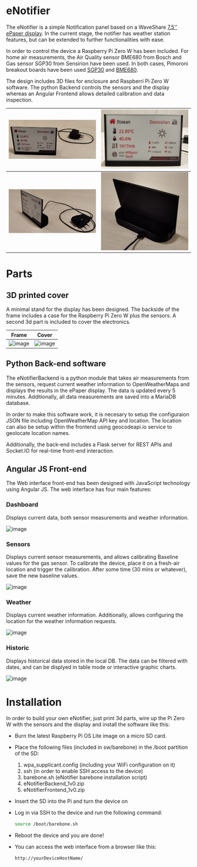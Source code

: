 # eNotifier

The eNotifier is a simple Notification panel based on a WaveShare <a href="https://www.waveshare.com/7.5inch-e-paper-hat-b.htm">7.5'' ePaper display</a>. In the current stage, the notifier has weather station features, but can be extended to further functionalities with ease.

In order to control the device a Raspberry Pi Zero W has been included. For home air measurements, the Air Quality sensor BME680 from Bosch and Gas sensor SGP30 from Sensirion have been used. In both cases, Pimoroni breakout boards have been used <a href="https://shop.pimoroni.com/products/sgp30-air-quality-sensor-breakout">SGP30</a> and <a href="https://shop.pimoroni.com/products/bme680-breakout">BME680</a>.

The design includes 3D files for enclosure and Raspberri Pi Zero W software. The python Backend controls the sensors and the display whereas an Angular Frontend allows detailed calibration and data inspection.

| ![](doc/IMG_20201121_172104.jpg)                        | ![](doc/IMG_20201121_172142.jpg)                        |
| ------------------------------------------------------------ | ------------------------------------------------------------ |
| ![](doc/IMG_20201121_172115.jpg) | ![](doc/IMG_20201121_172132.jpg) |

# Parts

## 3D printed cover

A minimal stand for the display has been designed. The backside of the frame includes a case for the Raspberry Pi Zero W plus the sensors. A second 3d part is included to cover the electronics.

| Frame | Cover |
|-|-|
| ![image](https://user-images.githubusercontent.com/57298545/99901053-20be2600-2cb4-11eb-983d-ac47a1de1f93.png) | ![image](https://user-images.githubusercontent.com/57298545/99901115-827e9000-2cb4-11eb-99cf-f4efc3855d20.png) |

## Python Back-end software
The eNotifierBackend is a python module that takes air measurements from the sensors, request current weather information to OpenWeatherMaps and displays the results in the ePaper display. The data is updated every 5 minutes. Additionally, all data measurements are saved into a MariaDB database.

In order to make this software work, it is necesary to setup the configuraion JSON file including OpenWeatherMap API key and location. The location can also be setup within the frontend using geocodeapi.io service to geolocate location names.

Additionally, the back-end includes a Flask server for REST APIs and Socket.IO for real-time front-end interaction.

## Angular JS Front-end
The Web interface front-end has been designed with JavaScript technology using Angular JS. The web interface has four main features:

### Dashboard

Displays current data, both sensor measurements and weather information.

![image](https://user-images.githubusercontent.com/57298545/99901748-531e5200-2cb9-11eb-917b-9bc06884783e.png)

### Sensors

Displays current sensor measurements, and allows calibrating Baseline values for the gas sensor. To calibrate the device, place it on a fresh-air location and trigger the calibration. After some time (30 mins or whatever), save the new baseline values.

![image](https://user-images.githubusercontent.com/57298545/99901759-60d3d780-2cb9-11eb-8663-09b1398d396f.png)


### Weather

Displays current weather information. Additionally, allows configuring the location for the weather information requests.

![image](https://user-images.githubusercontent.com/57298545/99901807-b90ad980-2cb9-11eb-8a13-7bb1c858f939.png)


### Historic

Displays historical data stored in the local DB. The data can be filtered with dates, and can be displyed in table mode or interactive graphic charts.

![image](https://user-images.githubusercontent.com/57298545/100371785-94d83100-3008-11eb-8553-498f9861493d.png)


# Installation
In order to build your own eNotifier, just print 3d parts, wire up the Pi Zero W with the sensors and the display and install the software like this:
* Burn the latest Raspberry Pi OS Lite image on a micro SD card.

* Place the following files (included in sw/barebone) in the /boot partition of the SD:

  1. wpa_supplicant.config (including your WiFi configuration on it)
  2. ssh (in order to enable SSH access to the device)
  3. barebone.sh (eNotifier barebone installation script)
  4. eNotifierBackend_1v0.zip
  5. eNotifierFrontend_1v0.zip

* Insert the SD into the Pi and turn the device on

* Log in via SSH to the device and run the following command:

  ```bash
  source /boot/barebone.sh
  ```

* Reboot the device and you are done!
* You can access the web interface from a browser like this:

  ```bash
  http://yourDeviceHostName/
  ```
